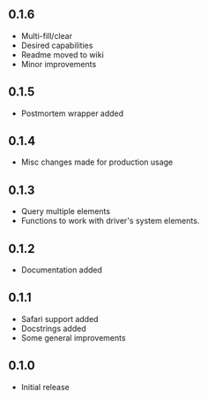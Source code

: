 
## 0.1.6
  * Multi-fill/clear
  * Desired capabilities
  * Readme moved to wiki
  * Minor improvements

## 0.1.5
 * Postmortem wrapper added

## 0.1.4
 * Misc changes made for production usage

## 0.1.3
 * Query multiple elements
 * Functions to work with driver's system elements.

## 0.1.2
 * Documentation added

## 0.1.1
 * Safari support added
 * Docstrings added
 * Some general improvements

## 0.1.0
 * Initial release
